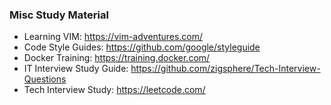 ### Misc Study Material

* Learning VIM: https://vim-adventures.com/
* Code Style Guides: https://github.com/google/styleguide
* Docker Training: https://training.docker.com/
* IT Interview Study Guide: https://github.com/zigsphere/Tech-Interview-Questions
* Tech Interview Study: https://leetcode.com/
